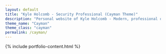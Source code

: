 ```yaml
---
layout: default
title: "Kyle Holcomb - Security Professional (Cayman Theme)"
description: "Personal website of Kyle Holcomb - Modern, professional design"
theme_name: "Cayman"
theme_class: "cayman"
permalink: /cayman/
---
```


{% include portfolio-content.html %}